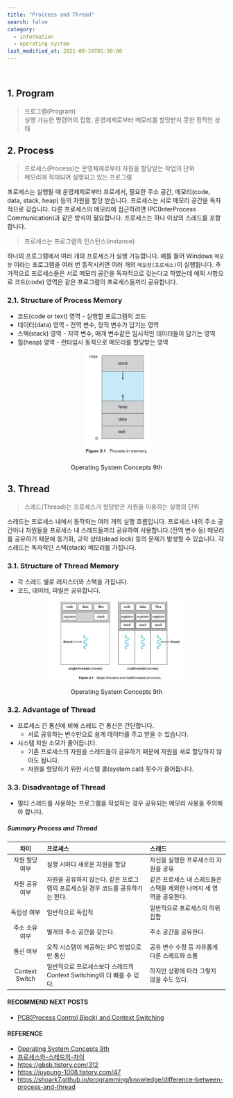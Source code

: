 ```yaml
---
title: "Proccess and Thread"
search: false
category:
  - information
  - operating-system
last_modified_at: 2021-08-24T01:30:00
---
```


<br/>

## 1. Program

> 프로그램(Program)<br/>
> 실행 가능한 명령어의 집합, 운영체제로부터 메모리를 할당받지 못한 정적인 상태

## 2. Process

> 프로세스(Process)는 운영체제로부터 자원을 할당받는 작업의 단위<br/>
> 메모리에 적재되어 실행되고 있는 프로그램

프로세스는 실행될 때 운영체제로부터 프로세서, 필요한 주소 공간, 메모리(code, data, stack, heap) 등의 자원을 할당 받습니다. 
프로세스는 서로 메모리 공간을 독자적으로 갖습니다. 
다른 프로세스의 메모리에 접근하려면 IPC(InterProcess Communication)과 같은 방식이 필요합니다. 
프로세스는 하나 이상의 스레드를 포함합니다.

> 프로세스는 프로그램의 인스턴스(instance)

하나의 프로그램에서 여러 개의 프로세스가 실행 가능합니다. 
예를 들어 Windows `메모장` 이라는 프로그램을 여러 번 동작시키면 여러 개의 `메모장(프로세스)`이 실행됩니다. 
추가적으로 프로세스들은 서로 메모리 공간을 독자적으로 갖는다고 하였는데 예외 사항으로 코드(code) 영역은 같은 프로그램의 프로세스들끼리 공유합니다. 

### 2.1. Structure of Process Memory

* 코드(code or text) 영역 - 실행할 프로그램의 코드
* 데이터(data) 영역 - 전역 변수, 정적 변수가 담기는 영역
* 스택(stack) 영역 - 지역 변수, 매개 변수같은 임시적인 데이터들이 담기는 영역
* 힙(heap) 영역 - 런타임시 동적으로 메모리를 할당받는 영역

<p align="center">
    <img src="/images/process-vs-thread-1.JPG" width="30%" class="image__border">
</p>
<center>Operating System Concepts 9th</center>

## 3. Thread

> 스레드(Thread)는 프로세스가 할당받은 자원을 이용하는 실행의 단위

스레드는 프로세스 내에서 동작되는 여러 개의 실행 흐름입니다. 
프로세스 내의 주소 공간이나 자원들을 프로세스 내 스레드들끼리 공유하여 사용합니다.(전역 변수 등) 
메모리를 공유하기 때문에 동기화, 교착 상태(dead lock) 등의 문제가 발생할 수 있습니다. 
각 스레드는 독자적인 스택(stack) 메모리를 가집니다. 

### 3.1. Structure of Thread Memory

* 각 스레드 별로 레지스터와 스택을 가집니다.
* 코드, 데이터, 파일은 공유합니다.

<p align="center">
    <img src="/images/process-vs-thread-2.JPG" width="60%" class="image__border">
</p>
<center>Operating System Concepts 9th</center>

### 3.2. Advantage of Thread

* 프로세스 간 통신에 비해 스레드 간 통신은 간단합니다.
    * 서로 공유하는 변수만으로 쉽게 데이터를 주고 받을 수 있습니다.
* 시스템 자원 소모가 줄어듭니다.
    * 기존 프로세스의 자원을 스레드들이 공유하기 때문에 자원을 새로 할당하지 않아도 됩니다.
    * 자원을 할당하기 위한 시스템 콜(system call) 횟수가 줄어듭니다.

### 3.3. Disadvantage of Thread

* 멀티 스레드를 사용하는 프로그램을 작성하는 경우 공유되는 메모리 사용을 주의해야 합니다.

##### Summary Process and Thread

| 차이 | 프로세스 | 스레드 |
|:---:|:---|:---|
| 자원 할당 여부 | 실행 시마다 새로운 자원을 할당 | 자신을 실행한 프로세스의 자원을 공유 |
| 자원 공유 여부 | 자원을 공유하지 않는다. 같은 프로그램의 프로세스일 경우 코드를 공유하기는 한다. | 같은 프로세스 내 스레드들은 스택을 제외한 나머지 세 영역을 공유한다. | 
| 독립성 여부 |    일반적으로 독립적 | 일반적으로 프로세스의 하위 집합 |
| 주소 소유 여부 | 별개의 주소 공간을 갖는다. | 주소 공간을 공유한다.
| 통신 여부 | 오직 시스템이 제공하는 IPC 방법으로만 통신 | 공유 변수 수정 등 자유롭게 다른 스레드와 소통 |
| Context Switch | 일반적으로 프로세스보다 스레드의 Context Switching이 더 빠를 수 있다. | 하지만 상황에 따라 그렇지 않을 수도 있다. |

#### RECOMMEND NEXT POSTS

* [PCB(Process Control Block) and Context Switching][process-control-block-and-context-switching-link]

#### REFERENCE

* [Operating System Concepts 9th][operating-system-link]
* [프로세스와-스레드의-차이][difference-of-process-thread-link]
* <https://gbsb.tistory.com/312>
* <https://juyoung-1008.tistory.com/47>
* <https://shoark7.github.io/programming/knowledge/difference-between-process-and-thread>

[operating-system-link]: http://www.kyobobook.co.kr/product/detailViewKor.laf?mallGb=KOR&ejkGb=KOR&barcode=9788998886813
[difference-of-process-thread-link]: https://velog.io/@raejoonee/%ED%94%84%EB%A1%9C%EC%84%B8%EC%8A%A4%EC%99%80-%EC%8A%A4%EB%A0%88%EB%93%9C%EC%9D%98-%EC%B0%A8%EC%9D%B4

[process-control-block-and-context-switching-link]: https://junhyunny.github.io/information/operating-system/process-control-block-and-context-switching/
